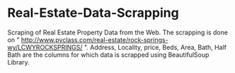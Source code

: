 # Real-Estate-Data-Scrapping
Scraping of Real Estate Property Data from the Web. The scrapping is done on " http://www.pyclass.com/real-estate/rock-springs-wy/LCWYROCKSPRINGS/ ". Address, Locality, price, Beds, Area, Bath, Half Bath are the columns for which data is scrapped using BeautifulSoup Library.
